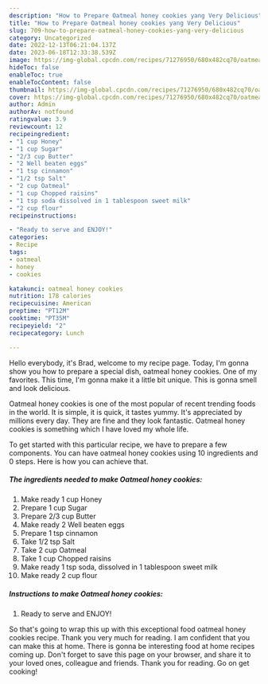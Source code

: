 ```yaml
---
description: "How to Prepare Oatmeal honey cookies yang Very Delicious"
title: "How to Prepare Oatmeal honey cookies yang Very Delicious"
slug: 709-how-to-prepare-oatmeal-honey-cookies-yang-very-delicious
category: Uncategorized
date: 2022-12-13T06:21:04.137Z
date: 2023-06-18T12:33:38.539Z
image: https://img-global.cpcdn.com/recipes/71276950/680x482cq70/oatmeal-honey-cookies-recipe-main-photo.jpg
hideToc: false
enableToc: true
enableTocContent: false
thumbnail: https://img-global.cpcdn.com/recipes/71276950/680x482cq70/oatmeal-honey-cookies-recipe-main-photo.jpg
cover: https://img-global.cpcdn.com/recipes/71276950/680x482cq70/oatmeal-honey-cookies-recipe-main-photo.jpg
author: Admin
authorAv: notfound
ratingvalue: 3.9
reviewcount: 12
recipeingredient:
- "1 cup Honey"
- "1 cup Sugar"
- "2/3 cup Butter"
- "2 Well beaten eggs"
- "1 tsp cinnamon"
- "1/2 tsp Salt"
- "2 cup Oatmeal"
- "1 cup Chopped raisins"
- "1 tsp soda dissolved in 1 tablespoon sweet milk"
- "2 cup flour"
recipeinstructions:

- "Ready to serve and ENJOY!"
categories:
- Recipe
tags:
- oatmeal
- honey
- cookies

katakunci: oatmeal honey cookies 
nutrition: 178 calories
recipecuisine: American
preptime: "PT12M"
cooktime: "PT35M"
recipeyield: "2"
recipecategory: Lunch

---
```



Hello everybody, it's Brad, welcome to my recipe page. Today, I'm gonna show you how to prepare a special dish, oatmeal honey cookies. One of my favorites. This time, I'm gonna make it a little bit unique. This is gonna smell and look delicious.



Oatmeal honey cookies is one of the most popular of recent trending foods in the world. It is simple, it is quick, it tastes yummy. It's appreciated by millions every day. They are fine and they look fantastic. Oatmeal honey cookies is something which I have loved my whole life.


To get started with this particular recipe, we have to prepare a few components. You can have oatmeal honey cookies using 10 ingredients and 0 steps. Here is how you can achieve that.

<!--inarticleads1-->

##### The ingredients needed to make Oatmeal honey cookies:

1. Make ready 1 cup Honey
1. Prepare 1 cup Sugar
1. Prepare 2/3 cup Butter
1. Make ready 2 Well beaten eggs
1. Prepare 1 tsp cinnamon
1. Take 1/2 tsp Salt
1. Take 2 cup Oatmeal
1. Take 1 cup Chopped raisins
1. Make ready 1 tsp soda, dissolved in 1 tablespoon sweet milk
1. Make ready 2 cup flour




<!--inarticleads2-->

##### Instructions to make Oatmeal honey cookies:


1. Ready to serve and ENJOY!



So that's going to wrap this up with this exceptional food oatmeal honey cookies recipe. Thank you very much for reading. I am confident that you can make this at home. There is gonna be interesting food at home recipes coming up. Don't forget to save this page on your browser, and share it to your loved ones, colleague and friends. Thank you for reading. Go on get cooking!
